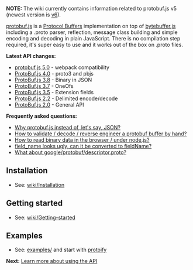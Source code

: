 **NOTE:** The wiki currently contains information related to protobuf.js v5 (newest version is [v6](https://github.com/dcodeIO/protobuf.js)).

[protobuf.js](https://github.com/dcodeIO/protobuf.js) is a [Protocol Buffers](https://developers.google.com/protocol-buffers/docs/overview) implementation on top of [bytebuffer.js](https://github.com/dcodeIO/bytebuffer.js) including a .proto parser, reflection, message class building and simple encoding and decoding in plain JavaScript. There is no compilation step required, it's super easy to use and it works out of the box on .proto files.

**Latest API changes:**
* [protobuf.js 5.0](https://github.com/dcodeIO/ProtoBuf.js/wiki/Changes-in-protobuf.js-5.0) - webpack compatibility
* [ProtoBuf.js 4.0](https://github.com/dcodeIO/ProtoBuf.js/wiki/Changes-in-ProtoBuf.js-4.0) - proto3 and pbjs
* [ProtoBuf.js 3.8](https://github.com/dcodeIO/ProtoBuf.js/wiki/Changes-in-ProtoBuf.js-3.8) - Binary in JSON
* [ProtoBuf.js 3.7](https://github.com/dcodeIO/ProtoBuf.js/wiki/Changes-in-ProtoBuf.js-3.7) - OneOfs
* [ProtoBuf.js 3.5](https://github.com/dcodeIO/ProtoBuf.js/wiki/Changes-in-ProtoBuf.js-3.5) - Extension fields
* [ProtoBuf.js 2.2](https://github.com/dcodeIO/ProtoBuf.js/wiki/Changes-in-ProtoBuf.js-2.2) - Delimited encode/decode
* [ProtoBuf.js 2.0](https://github.com/dcodeIO/ProtoBuf.js/wiki/Changes-in-ProtoBuf.js-2) - General API

**Frequently asked questions:**
* [Why protobuf.js instead of, let's say, JSON?](https://github.com/dcodeIO/ProtoBuf.js/wiki/ProtoBuf.js-vs-JSON)
* [How to validate / decode / reverse engineer a protobuf buffer by hand?](https://github.com/dcodeIO/protobuf.js/issues/55)
* [How to read binary data in the browser / under node.js?](https://github.com/dcodeIO/protobuf.js/wiki/How-to-read-binary-data-in-the-browser-or-under-node.js%3F)
* [field_name looks ugly, can it be converted to fieldName?](https://github.com/dcodeIO/protobuf.js/wiki/Advanced-options#convert-fields-to-camelcase)
* [What about google/protobuf/descriptor.proto?](https://github.com/dcodeIO/protobuf.js/tree/master/src/google/protobuf)

Installation
------------
* See: [wiki/Installation](https://github.com/dcodeIO/protobuf.js/wiki/Installation)

Getting started
---------------
* See: [wiki/Getting-started](https://github.com/dcodeIO/protobuf.js/wiki/Getting-started)

Examples
--------
* See: [examples/](https://github.com/dcodeIO/protobuf.js/tree/master/examples) and start with [protoify](https://github.com/dcodeIO/protobuf.js/tree/master/examples/protoify)

**Next:** [Learn more about using the API](https://github.com/dcodeIO/protobuf.js/wiki/Builder)